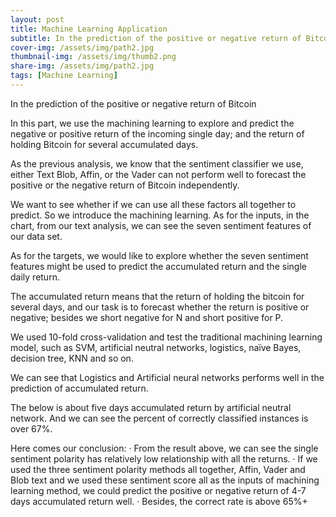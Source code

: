 ```yaml
---
layout: post
title: Machine Learning Application
subtitle: In the prediction of the positive or negative return of Bitcoin
cover-img: /assets/img/path2.jpg
thumbnail-img: /assets/img/thumb2.png
share-img: /assets/img/path2.jpg
tags: [Machine Learning]
---
```


In the prediction of the positive or negative return of Bitcoin

In this part, we use the machining learning to explore and predict the negative or positive return of the incoming single day; and the return of holding Bitcoin for several accumulated days.

As the previous analysis, we know that the sentiment classifier we use, either Text Blob, Affin, or the Vader can not perform well to forecast the positive or the negative return of Bitcoin independently.

We want to see whether if we can use all these factors all together to predict. So we introduce the machining learning.
As for the inputs, in the chart, from our text analysis, we can see the seven sentiment features of our data set.

As for the targets, we would like to explore whether the seven sentiment features might be used to predict the accumulated return and the single daily return.

The accumulated return means that the return of holding the bitcoin for several days, and our task is to forecast whether the return is positive or negative; besides we short negative for N and short positive for P.

We used 10-fold cross-validation and test the traditional machining learning model, such as SVM, artificial neutral networks, logistics, naïve Bayes, decision tree, KNN and so on. 

We can see that Logistics and Artificial neural networks performs well in the prediction of accumulated return.

The below is about five days accumulated return by artificial neutral network.  And we can see the percent of correctly classified instances is over 67%.

Here comes our conclusion:
· From the result above, we can see the single sentiment polarity has relatively low relationship with all the returns.
· If we used the three sentiment polarity methods all together, Affin, Vader and Blob text and we used these sentiment score all as the inputs of machining learning method, we could predict the positive or negative return of 4-7 days accumulated return well.
· Besides, the correct rate is above 65%+


